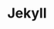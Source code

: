 ---
layout: tag-blog
title: Jekyll
slug: jekyll
category: dev
menu: false
order: 5
comments: true
open: true
---